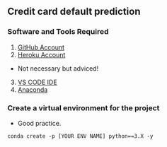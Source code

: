 ## Credit card default prediction

### Software and Tools Required

1. [GitHub Account](https://github.com/)
2. [Heroku Account](https://www.heroku.com/)
- Not necessary but adviced!
3. [VS CODE IDE](https://code.visualstudio.com/)
4. [Anaconda](https://www.anaconda.com/)

### Create a virtual environment for the project
- Good practice.

```
conda create -p [YOUR ENV NAME] python==3.X -y
```